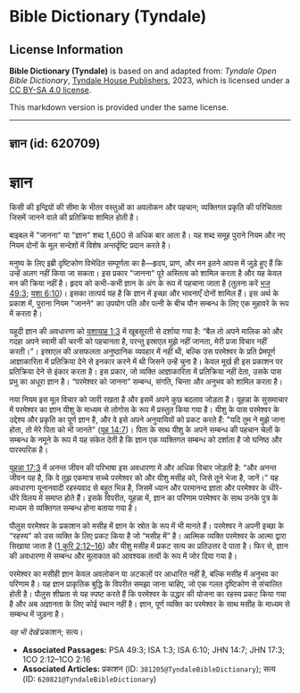 # Bible Dictionary (Tyndale)

## License Information

**Bible Dictionary (Tyndale)** is based on and adapted from: _Tyndale Open Bible Dictionary_, [Tyndale House Publishers](https://tyndaleopenresources.com/), 2023, which is licensed under a [CC BY-SA 4.0 license](https://creativecommons.org/licenses/by-sa/4.0/legalcode.en).

This markdown version is provided under the same license.



--------------------------------

## ज्ञान (id: 620709)

ज्ञान
=====

किसी की इन्द्रियों की सीमा के भीतर वस्तुओं का अवलोकन और पहचान; व्यक्तिगत प्रकृति की परिचितता जिसमें जानने वाले की प्रतिक्रिया शामिल होती है।

बाइबल में "जानना" या "ज्ञान" शब्द 1,600 से अधिक बार आता है। यह शब्द समूह पुराने नियम और नए नियम दोनों के मूल सन्देशों में विशेष अन्तर्दृष्टि प्रदान करते है।

मनुष्य के लिए इब्री दृष्टिकोण विभेदित सम्पूर्णता का है—हृदय, प्राण, और मन इतने आपस में जुड़े हुए हैं कि उन्हें अलग नहीं किया जा सकता। इस प्रकार "जानना" पूरे अस्तित्व को शामिल करता है और यह केवल मन की क्रिया नहीं है। हृदय को कभी\-कभी ज्ञान के अंग के रूप में पहचाना जाता है (तुलना करें [भज 49:3](https://ref.ly/Ps49:3); [यशा 6:10](https://ref.ly/Isa6:10))। इसका तात्पर्य यह है कि ज्ञान में इच्छा और भावनाएँ दोनों शामिल हैं। इस अर्थ के प्रकाश में, पुराना नियम "जानने" का उपयोग पति और पत्नी के बीच यौन सम्बन्ध के लिए एक मुहावरे के रूप में करता है।

यहूदी ज्ञान की अवधारणा को [यशायाह 1:3](https://ref.ly/Isa1:3) में खूबसूरती से दर्शाया गया है: “बैल तो अपने मालिक को और गदहा अपने स्वामी की चरनी को पहचानता है, परन्तु इस्राएल मुझे नहीं जानता, मेरी प्रजा विचार नहीं करती।”। इस्राएल की असफलता अनुष्ठानिक व्यवहार में नहीं थी, बल्कि उस परमेश्वर के प्रति प्रेमपूर्ण आज्ञाकारिता में प्रतिक्रिया देने से इनकार करने में थी जिसने उन्हें चुना है। केवल मूर्ख ही इस प्रकाशन पर प्रतिक्रिया देने से इंकार करता है। इस प्रकार, जो व्यक्ति आज्ञाकारिता में प्रतिक्रिया नहीं देता, उसके पास प्रभु का अधूरा ज्ञान है। “परमेश्वर को जानना” सम्बन्ध, संगति, चिन्ता और अनुभव को शामिल करता है।

नया नियम इस मूल विचार को जारी रखता है और इसमें अपने कुछ बदलाव जोड़ता है। यूहन्ना के सुसमाचार में परमेश्वर का ज्ञान यीशु के माध्यम से लोगोस के रूप में प्रस्तुत किया गया है। यीशु के पास परमेश्वर के उद्देश्य और प्रकृति का पूर्ण ज्ञान है, और वे इसे अपने अनुयायियों को प्रकट करते हैं: "यदि तुम ने मुझे जाना होता, तो मेरे पिता को भी जानते" ([यूह 14:7](https://ref.ly/John14:7))। पिता के साथ यीशु के अपने सम्बन्ध की पहचान चेलों के सम्बन्ध के नमूने के रूप में यह संकेत देती है कि ज्ञान एक व्यक्तिगत सम्बन्ध को दर्शाता है जो घनिष्ठ और पारस्परिक है।

[यूहन्ना 17:3](https://ref.ly/John17:3) में अनन्त जीवन की परिभाषा इस अवधारणा में और अधिक विचार जोड़ती है: “और अनन्त जीवन यह है, कि वे तुझ एकमात्र सच्चे परमेश्वर को और यीशु मसीह को, जिसे तूने भेजा है, जानें।” यह अवधारणा यूनानवादी रहस्यवाद से बहुत भिन्न है, जिसमें ध्यान और परमानन्द ज्ञाता और परमेश्वर के धीरे\-धीरे विलय में समाप्त होते हैं। इसके विपरीत, यूहन्ना में, ज्ञान का परिणाम परमेश्वर के साथ उनके पुत्र के माध्यम से व्यक्तिगत सम्बन्ध होना बताया गया है।

पौलुस परमेश्वर के प्रकाशन को मसीह में ज्ञान के स्रोत के रूप में भी मानते हैं। परमेश्वर ने अपनी इच्छा के “रहस्य” को उस व्यक्ति के लिए प्रकट किया है जो “मसीह में” है। आत्मिक व्यक्ति परमेश्वर के आत्मा द्वारा सिखाया जाता है ([1 कुरि 2:12–16](https://ref.ly/1Cor2:12-1Cor2:16)) और यीशु मसीह में प्रकट सत्य का प्रतिउत्तर दे पाता है। फिर से, ज्ञान की अवधारणा में सम्बन्ध और मुलाकात को आवश्यक तत्वों के रूप में जोर दिया गया है।

परमेश्वर का मसीही ज्ञान केवल अवलोकन या अटकलों पर आधारित नहीं है, बल्कि मसीह में अनुभव का परिणाम है। यह ज्ञान प्राकृतिक बुद्धि के विपरीत समझा जाना चाहिए, जो एक गलत दृष्टिकोण से संचालित होती है। पौलुस शीघ्रता से यह स्पष्ट करते हैं कि परमेश्वर के उद्धार की योजना का रहस्य प्रकट किया गया है और अब अज्ञानता के लिए कोई स्थान नहीं है। ज्ञान, पूर्ण व्यक्ति का परमेश्वर के साथ मसीह के माध्यम से सम्बन्ध में जुड़ना है।

*यह भी देखें*  प्रकाशन; सत्य।

* **Associated Passages:** PSA 49:3; ISA 1:3; ISA 6:10; JHN 14:7; JHN 17:3; 1CO 2:12–1CO 2:16
* **Associated Articles:** प्रकाशन (ID: `381205@TyndaleBibleDictionary`); सत्य (ID: `620821@TyndaleBibleDictionary`)

